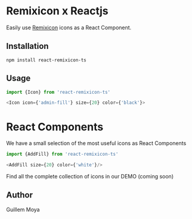 # Remixicon x Reactjs

Easily use [Remixicon](https://remixicon.com/) icons as a React Component.

## Installation
```npm install react-remixicon-ts```

## Usage
```javascript
import {Icon} from 'react-remixicon-ts'
```

```javascript
<Icon icon={'admin-fill'} size={20} color={'black'}>
```
# React Components
We have a small selection of the most useful icons as React Components
```javascript
import {AddFill} from 'react-remixicon-ts'
```
````javascript
<AddFill size={20} color={'white'}/>
````

Find all the complete collection of icons in our DEMO (coming soon)

## Author
Guillem Moya
